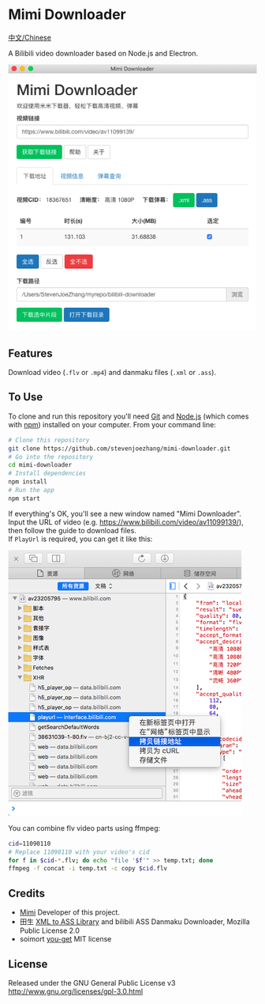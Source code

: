# Mimi Downloader

[中文/Chinese](README.md)

A Bilibili video downloader based on Node.js and Electron.

![](screenshot.png)

## Features

Download video (`.flv` or `.mp4`) and danmaku files (`.xml` or `.ass`).

## To Use

To clone and run this repository you'll need [Git](https://git-scm.com) and [Node.js](https://nodejs.org/en/download) (which comes with [npm](http://npmjs.com)) installed on your computer. From your command line:
```bash
# Clone this repository
git clone https://github.com/stevenjoezhang/mimi-downloader.git
# Go into the repository
cd mimi-downloader
# Install dependencies
npm install
# Run the app
npm start
```
If everything's OK, you'll see a new window named "Mimi Downloader". Input the URL of video (e.g. https://www.bilibili.com/video/av11099139/), then follow the guide to download files.  
If `PlayUrl` is required, you can get it like this:

![](help.png)

You can combine flv video parts using ffmpeg:
```bash
cid=11090110
# Replace 11090110 with your video's cid
for f in $cid-*.flv; do echo "file '$f'" >> temp.txt; done
ffmpeg -f concat -i temp.txt -c copy $cid.flv
```

## Credits

- [Mimi](https://zhangshuqiao.org) Developer of this project.
- 田生 [XML to ASS Library](https://github.com/tiansh/us-danmaku) and bilibili ASS Danmaku Downloader, Mozilla Public License 2.0
- soimort [you-get](https://github.com/soimort/you-get) MIT license

## License

Released under the GNU General Public License v3  
http://www.gnu.org/licenses/gpl-3.0.html
